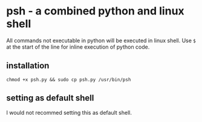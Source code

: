 # psh - a combined python and linux shell

All commands not executable in python will be executed in linux shell.
Use `$` at the start of the line for inline execution of python code.

## installation

`chmod +x psh.py && sudo cp psh.py /usr/bin/psh`

## setting as default shell

I would not recommed setting this as default shell.
